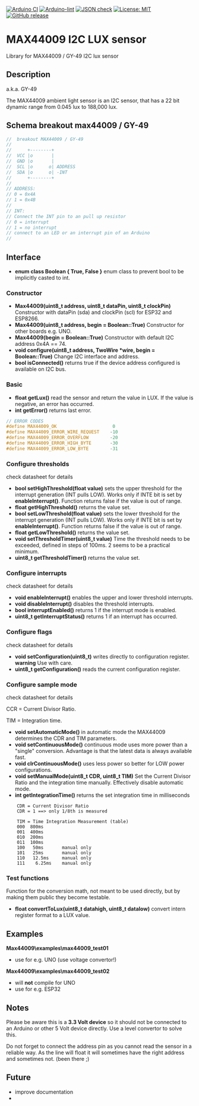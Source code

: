 
[![Arduino CI](https://github.com/RobTillaart/MAX44009/workflows/Arduino%20CI/badge.svg)](https://github.com/marketplace/actions/arduino_ci)
[![Arduino-lint](https://github.com/RobTillaart/Max44009/actions/workflows/arduino-lint.yml/badge.svg)](https://github.com/RobTillaart/Max44009/actions/workflows/arduino-lint.yml)
[![JSON check](https://github.com/RobTillaart/Max44009/actions/workflows/jsoncheck.yml/badge.svg)](https://github.com/RobTillaart/Max44009/actions/workflows/jsoncheck.yml)
[![License: MIT](https://img.shields.io/badge/license-MIT-green.svg)](https://github.com/RobTillaart/MAX44009/blob/master/LICENSE)
[![GitHub release](https://img.shields.io/github/release/RobTillaart/MAX44009.svg?maxAge=3600)](https://github.com/RobTillaart/MAX44009/releases)

# MAX44009 I2C LUX sensor

Library for MAX44009 / GY-49 I2C lux sensor


## Description

a.k.a. GY-49

The MAX44009 ambient light sensor is an I2C sensor, that has a 22 bit 
dynamic range from 0.045 lux to 188,000 lux.


## Schema breakout max44009 / GY-49


```cpp
//  breakout MAX44009 / GY-49
//
//      +--------+
//  VCC |o       |
//  GND |o       |
//  SCL |o      o| ADDRESS
//  SDA |o      o| -INT
//      +--------+
//
// ADDRESS:
// 0 = 0x4A
// 1 = 0x4B
//
// INT:
// Connect the INT pin to an pull up resistor
// 0 = interrupt
// 1 = no interrupt
// connect to an LED or an interrupt pin of an Arduino
//
```


## Interface

- **enum class Boolean { True, False }** enum class to prevent bool to be implicitly casted to int.


### Constructor 
  
- **Max44009(uint8_t address, uint8_t dataPin, uint8_t clockPin)** Constructor with dataPin (sda) and clockPin (scl) for ESP32 and ESP8266.
- **Max44009(uint8_t address, begin = Boolean::True)** Constructor for other boards e.g. UNO.
- **Max44009(begin = Boolean::True)** Constructor with default I2C address 0x4A == 74.
- **void configure(uint8_t address, TwoWire \*wire, begin = Boolean::True)** Change I2C interface and address.
- **bool isConnected()** returns true if the device address configured is available on I2C bus.


### Basic 

- **float getLux()** read the sensor and return the value in LUX. If the value is negative, an error has occurred. 
- **int getError()** returns last error.

```cpp
// ERROR CODES
#define MAX44009_OK                     0
#define MAX44009_ERROR_WIRE_REQUEST    -10
#define MAX44009_ERROR_OVERFLOW        -20
#define MAX44009_ERROR_HIGH_BYTE       -30
#define MAX44009_ERROR_LOW_BYTE        -31
```


### Configure thresholds

check datasheet for details

- **bool setHighThreshold(float value)** sets the upper threshold for the interrupt 
generation (INT pulls LOW). Works only if INTE bit is set by **enableInterrupt()**. 
Function returns false if the value is out of range.
- **float getHighThreshold()** returns the value set.
- **bool setLowThreshold(float value)** sets the lower threshold for the interrupt 
generation (INT pulls LOW). Works only if INTE bit is set by **enableInterrupt()**. 
Function returns false if the value is out of range.
- **float getLowThreshold()** returns the value set.
- **void setThresholdTimer(uint8_t value)** Time the threshold needs to be exceeded, 
defined in steps of 100ms. 2 seems to be a practical minimum.
- **uint8_t getThresholdTimer()** returns the value set.


### Configure interrupts

check datasheet for details

- **void enableInterrupt()** enables the upper and lower threshold interrupts.
- **void disableInterrupt()** disables the threshold interrupts.
- **bool interruptEnabled()** returns 1 if the interrupt mode is enabled.
- **uint8_t getInterruptStatus()** returns 1 if an interrupt has occurred.


### Configure flags

check datasheet for details

- **void setConfiguration(uint8_t)** writes directly to configuration register. 
**warning** Use with care.
- **uint8_t getConfiguration()** reads the current configuration register.


### Configure sample mode

check datasheet for details

CCR = Current Divisor Ratio.

TIM = Integration time.

- **void setAutomaticMode()** in automatic mode the MAX44009 determines the CDR and TIM 
parameters.
- **void setContinuousMode()** continuous mode uses more power than a "single" conversion. 
Advantage is that the latest data is always available fast.
- **void clrContinuousMode()** uses less power so better for LOW power configurations. 
- **void setManualMode(uint8_t CDR, uint8_t TIM)** Set the Current Divisor Ratio and the 
integration time manually. Effectively disable automatic mode.
- **int getIntegrationTime()** returns the set integration time in milliseconds

```
    CDR = Current Divisor Ratio
    CDR = 1 ==> only 1/8th is measured

    TIM = Time Integration Measurement (table)
    000  800ms
    001  400ms
    010  200ms
    011  100ms
    100   50ms       manual only
    101   25ms       manual only
    110   12.5ms     manual only
    111    6.25ms    manual only
```


### Test functions

Function for the conversion math, not meant to be used directly, 
but by making them public they become testable.

- **float convertToLux(uint8_t datahigh, uint8_t datalow)** convert intern register 
format to a LUX value. 


## Examples

**Max44009\examples\max44009_test01**
- use for e.g. UNO (use voltage convertor!)

**Max44009\examples\max44009_test02**
- will **not** compile for UNO
- use for e.g. ESP32


## Notes

Please be aware this is a **3.3 Volt device** so it should not be connected
to an Arduino or other 5 Volt device directly. Use a level convertor to 
solve this.

Do not forget to connect the address pin as you cannot read the sensor
in a reliable way. As the line will float it will sometimes have the
right address and sometimes not. (been there ;)


## Future

- improve documentation
- 


